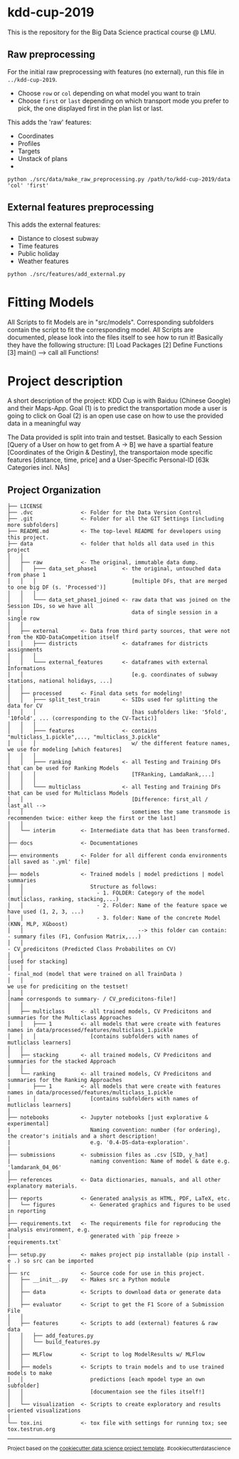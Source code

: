 kdd-cup-2019
==============================
This is the repository for the Big Data Science practical course @ LMU.

## Raw preprocessing

For the initial raw preprocessing with features (no external), run this file in `../kdd-cup-2019`. 

* Choose `row` or `col` depending on what model you want to train
* Choose `first` or `last` depending on which transport mode you prefer to pick, the one displayed first in the plan list or last.

This adds the 'raw' features:

* Coordinates
* Profiles
* Targets
* Unstack of plans
* 

```shell
python ./src/data/make_raw_preprocessing.py /path/to/kdd-cup-2019/data 'col' 'first'
```

## External features preprocessing

This adds the external features:

* Distance to closest subway
* Time features
* Public holiday
* Weather features

```shell
python ./src/features/add_external.py
```

# Fitting Models
All Scripts to fit Models are in "src/models". 
Corresponding subfolders contain the script to fit the corresponding model. 
All Scripts are documented, please look into the files itself to see how to run it!
Basically they have the following structure:
    [1] Load Packages
    [2] Define Functions
    [3] main() --> call all Functions!

# Project description

A short description of the project:
KDD Cup is with Baiduu (Chinese Google) and their Maps-App.
Goal (1) is to predict the transportation mode a user is going to click on
Goal (2) is an open use case on how to use the provided data in a meaningful way 

The Data provided is split into train and testset.
Basically to each Session [Query of a User on how to get from A -> B] we have a spartial feature [Coordinates of the Origin & Destiny],
the transportaion mode specific features [distance, time, price] and a User-Specific Personal-ID [63k Categories incl. NAs]

Project Organization
------------

    ├── LICENSE
    ├── .dvc               <- Folder for the Data Version Control
    ├── .git               <- Folder for all the GIT Settings [including more subfolders]
    ├── README.md          <- The top-level README for developers using this project.
    ├── data               <- folder that holds all data used in this project
    │   │   
    │   ├── raw            <- The original, immutable data dump.
    │   │   ├─── data_set_phase1        <- the original, untouched data from phase 1
    │   │   │                              [multiple DFs, that are merged to one big DF (s. 'Processed')]
    │   │   │    
    │   │   └─── data_set_phase1_joined <- raw data that was joined on the Session IDs, so we have all
    │   │                                  data of single session in a single row 
    │   │
    │   ├── external       <- Data from third party sources, that were not from the KDD-DataCompetition itself
    │   │   ├─── districts              <- dataframes for districts assignments
    │   │   │
    │   │   └─── external_features      <- dataframes with external Informations
    │   │                                  [e.g. coordinates of subway stations, national holidays, ...]
    │   │                       
    │   ├── processed      <- Final data sets for modeling!
    │   │   ├─── split_test_train       <- SIDs used for splitting the data for CV
    │   │   │                              [has subfolders like: '5fold', '10fold', ... (corresponding to the CV-Tactic)]
    │   │   │
    │   │   ├─── features               <- contains "multiclass_1.pickle",..., "multiclass_3.pickle" 
    │   │   │                              w/ the different feature names, we use for modeling [which features]
    │   │   │
    │   │   ├─── ranking                <- all Testing and Training DFs that can be used for Ranking Models 
    │   │   │                              [TFRanking, LamdaRank,...]
    │   │   │      
    │   │   └─── multiclass             <- all Testing and Training DFs that can be used for Multiclass Models
    │   │                                  [Difference: first_all / last_all --> 
    │   │                                  sometimes the same transmode is recommenden twice: either keep the first or the last]
    │   │  
    │   └── interim        <- Intermediate data that has been transformed.
    │
    ├── docs               <- Documentationes
    │
    ├── environments       <- Folder for all different conda environments [all saved as '.yml' file]
    │    
    ├── models             <- Trained models | model predictions | model summaries
    │   │                     Structure as follows:
    │   │                       - 1. FOLDER: Category of the model (mutliclass, ranking, stacking,...)
    │   │                       - 2. Folder: Name of the feature space we have used (1, 2, 3, ...)
    │   │                       - 3. folder: Name of the concrete Model (KNN, MLP, XGboost)
    │   │                                    --> this folder can contain:   - summary files (F1, Confusion Matrix,...)
    │   │                                                                   - CV_predicitons (Predicted Class Probabilites on CV)
    │   │                                                                                     [used for stacking]
    │   │                                                                   - final_mod (model that were trained on all TrainData )
    │   │                                                                     we use for prediciting on the testset!
    │   │                                                                     [name corresponds to summary- / CV_predicitons-file!]
    │   │  
    │   ├── multiclass     <- all trained models, CV Predicitons and summaries for the Multiclass Approaches
    │   │   ├─── 1         <- all models that were create with features names in data/processed/features/multiclass_1.pickle
    │   │   │                 [contains subfolders with names of mutliclass learners]
    │   │
    │   ├── stacking       <- all trained models, CV Predicitons and summaries for the stacked Approach
    │   │
    │   └── ranking        <- all trained models, CV Predicitons and summaries for the Ranking Approaches
    │       ├─── 1         <- all models that were create with features names in data/processed/features/multiclass_1.pickle
    │       │                 [contains subfolders with names of mutliclass learners]
    │
    ├── notebooks          <- Jupyter notebooks [just explorative & experimental]
    |                         Naming convention: number (for ordering), the creator's initials and a short description!
    |                         e.g. '0.4-DS-data-exploration'.                         
    |
    ├── submissions        <- submission files as .csv [SID, y_hat]
    |                         naming convention: Name of model & date e.g. 'lamdarank_04_06'
    │
    ├── references         <- Data dictionaries, manuals, and all other explanatory materials.
    │
    ├── reports            <- Generated analysis as HTML, PDF, LaTeX, etc.
    │   └── figures           <- Generated graphics and figures to be used in reporting
    │
    ├── requirements.txt   <- The requirements file for reproducing the analysis environment, e.g.
    │                         generated with `pip freeze > requirements.txt`
    │
    ├── setup.py           <- makes project pip installable (pip install -e .) so src can be imported
    │
    ├── src                <- Source code for use in this project.
    │   ├── __init__.py    <- Makes src a Python module
    │   │
    │   ├── data           <- Scripts to download data or generate data
    │   │
    │   ├── evaluator      <- Script to get the F1 Score of a Submission File
    │   │
    │   ├── features       <- Scripts to add (external) features & raw data 
    │   │   ├── add_features.py
    │   │   └── build_features.py
    │   │
    │   ├── MLFlow         <- Script to log ModelResults w/ MLFlow
    │   │
    │   ├── models         <- Scripts to train models and to use trained models to make
    │   │                     predictions [each mpodel type an own subfolder]
    │   │                     [documentaion see the files itself!]
    │   │
    │   └── visualization  <- Scripts to create exploratory and results oriented visualizations
    │
    └── tox.ini            <- tox file with settings for running tox; see tox.testrun.org


--------

<p><small>Project based on the <a target="_blank" href="https://drivendata.github.io/cookiecutter-data-science/">cookiecutter data science project template</a>. #cookiecutterdatascience</small></p>
